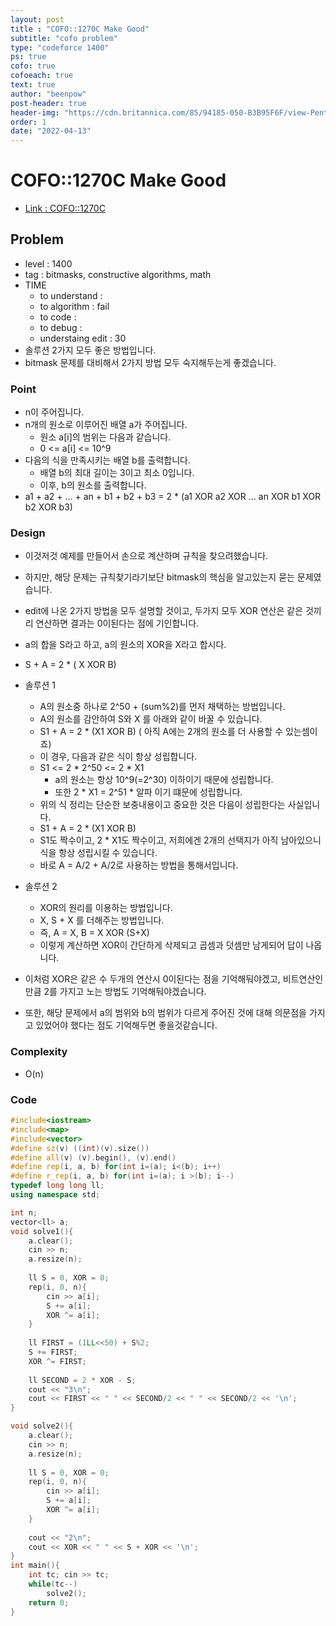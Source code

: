 ```yaml
---
layout: post
title : "COFO::1270C Make Good"
subtitle: "cofo problem"
type: "codeforce 1400"
ps: true
cofo: true
cofoeach: true
text: true
author: "beenpow"
post-header: true
header-img: "https://cdn.britannica.com/85/94185-050-B3B95F6F/view-Pentagon-Arlington-Va.jpg"
order: 1
date: "2022-04-13"
---
```

# COFO::1270C Make Good
- [Link : COFO::1270C](https://codeforces.com/problemset/problem/1270/C)


## Problem 

- level : 1400
- tag : bitmasks, constructive algorithms, math
- TIME
  - to understand    : 
  - to algorithm     : fail
  - to code          :
  - to debug         :
  - understaing edit : 30
- 솔루션 2가지 모두 좋은 방법입니다.
- bitmask 문제를 대비해서 2가지 방법 모두 숙지해두는게 좋겠습니다.

### Point
- n이 주어집니다.
- n개의 원소로 이루어진 배열 a가 주어집니다.
  - 원소 a[i]의 범위는 다음과 같습니다.
  - 0 <= a[i] <= 10^9
- 다음의 식을 만족시키는 배열 b를 출력합니다.
  - 배열 b의 최대 길이는 3이고 최소 0입니다.
  - 이후, b의 원소를 출력합니다.
- a1 + a2 + ... + an + b1 + b2 + b3 = 2 * (a1 XOR a2 XOR ... an XOR b1 XOR b2 XOR b3)

### Design
- 이것저것 예제를 만들어서 손으로 계산하며 규칙을 찾으려했습니다.
- 하지만, 해당 문제는 규칙찾기라기보단 bitmask의 핵심을 알고있는지 묻는 문제였습니다.
- edit에 나온 2가지 방법을 모두 설명할 것이고, 두가지 모두 XOR 연산은 같은 것끼리 연산하면 결과는 0이된다는 점에 기인합니다.

- a의 합을 S라고 하고, a의 원소의 XOR을 X라고 합시다.
- S + A = 2 * ( X XOR B)

- 솔루션 1
  - A의 원소중 하나로 2^50 + (sum%2)를 먼저 채택하는 방법입니다.
  - A의 원소를 감안하여 S와 X 를 아래와 같이 바꿀 수 있습니다.
  - S1 + A = 2 * (X1 XOR B) ( 아직 A에는 2개의 원소를 더 사용할 수 있는셈이죠)
  - 이 경우, 다음과 같은 식이 항상 성립합니다.
  - S1 <= 2 * 2^50 <= 2 * X1
    - a의 원소는 항상 10^9(=2^30) 이하이기 때문에 성립합니다.
    - 또한 2 * X1 = 2^51 * 알파 이기 떄문에 성립합니다.
  - 위의 식 정리는 단순한 보충내용이고 중요한 것은 다음이 성립한다는 사실입니다.
  - S1 + A = 2 * (X1 XOR B)
  - S1도 짝수이고, 2 * X1도 짝수이고, 저희에겐 2개의 선택지가 아직 남아있으니 식을 항상 성립시킬 수 있습니다.
  - 바로 A = A/2 + A/2로 사용하는 방법을 통해서입니다.

- 솔루션 2
  - XOR의 원리를 이용하는 방법입니다.
  - X, S + X 를 더해주는 방법입니다.
  - 즉, A = X, B = X XOR (S+X)
  - 이렇게 계산하면 XOR이 간단하게 삭제되고 곱셈과 덧셈만 남게되어 답이 나옵니다.

- 이처럼 XOR은 같은 수 두개의 연산시 0이된다는 점을 기억해둬야겠고, 비트연산인 만큼 2를 가지고 노는 방법도 기억해둬야겠습니다.
- 또한, 해당 문제에서 a의 범위와 b의 범위가 다르게 주어진 것에 대해 의문점을 가지고 있었어야 했다는 점도 기억해두면 좋을것같습니다.

### Complexity
- O(n)

### Code

```cpp
#include<iostream>
#include<map>
#include<vector>
#define sz(v) ((int)(v).size())
#define all(v) (v).begin(), (v).end()
#define rep(i, a, b) for(int i=(a); i<(b); i++)
#define r_rep(i, a, b) for(int i=(a); i >(b); i--)
typedef long long ll;
using namespace std;

int n;
vector<ll> a;
void solve1(){
    a.clear();
    cin >> n;
    a.resize(n);
    
    ll S = 0, XOR = 0;
    rep(i, 0, n){
        cin >> a[i];
        S += a[i];
        XOR ^= a[i];
    }
    
    ll FIRST = (1LL<<50) + S%2;
    S += FIRST;
    XOR ^= FIRST;
    
    ll SECOND = 2 * XOR - S;
    cout << "3\n";
    cout << FIRST << " " << SECOND/2 << " " << SECOND/2 << '\n';
}

void solve2(){
    a.clear();
    cin >> n;
    a.resize(n);
    
    ll S = 0, XOR = 0;
    rep(i, 0, n){
        cin >> a[i];
        S += a[i];
        XOR ^= a[i];
    }
    
    cout << "2\n";
    cout << XOR << " " << S + XOR << '\n';
}
int main(){
    int tc; cin >> tc;
    while(tc--)
        solve2();
    return 0;
}
```
